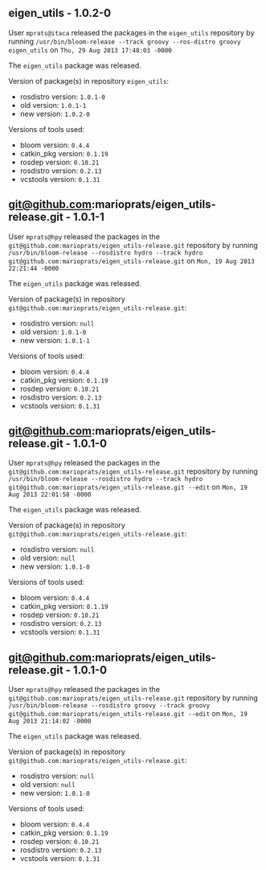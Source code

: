 ## eigen_utils - 1.0.2-0

User `mprats@itaca` released the packages in the `eigen_utils` repository by running `/usr/bin/bloom-release --track groovy --ros-distro groovy eigen_utils` on `Thu, 29 Aug 2013 17:48:03 -0000`

The `eigen_utils` package was released.

Version of package(s) in repository `eigen_utils`:
- rosdistro version: `1.0.1-0`
- old version: `1.0.1-1`
- new version: `1.0.2-0`

Versions of tools used:
- bloom version: `0.4.4`
- catkin_pkg version: `0.1.19`
- rosdep version: `0.10.21`
- rosdistro version: `0.2.13`
- vcstools version: `0.1.31`


## git@github.com:marioprats/eigen_utils-release.git - 1.0.1-1

User `mprats@hpy` released the packages in the `git@github.com:marioprats/eigen_utils-release.git` repository by running `/usr/bin/bloom-release --rosdistro hydro --track hydro git@github.com:marioprats/eigen_utils-release.git` on `Mon, 19 Aug 2013 22:21:44 -0000`

The `eigen_utils` package was released.

Version of package(s) in repository `git@github.com:marioprats/eigen_utils-release.git`:
- rosdistro version: `null`
- old version: `1.0.1-0`
- new version: `1.0.1-1`

Versions of tools used:
- bloom version: `0.4.4`
- catkin_pkg version: `0.1.19`
- rosdep version: `0.10.21`
- rosdistro version: `0.2.13`
- vcstools version: `0.1.31`


## git@github.com:marioprats/eigen_utils-release.git - 1.0.1-0

User `mprats@hpy` released the packages in the `git@github.com:marioprats/eigen_utils-release.git` repository by running `/usr/bin/bloom-release --rosdistro hydro --track hydro git@github.com:marioprats/eigen_utils-release.git --edit` on `Mon, 19 Aug 2013 22:01:58 -0000`

The `eigen_utils` package was released.

Version of package(s) in repository `git@github.com:marioprats/eigen_utils-release.git`:
- rosdistro version: `null`
- old version: `null`
- new version: `1.0.1-0`

Versions of tools used:
- bloom version: `0.4.4`
- catkin_pkg version: `0.1.19`
- rosdep version: `0.10.21`
- rosdistro version: `0.2.13`
- vcstools version: `0.1.31`


## git@github.com:marioprats/eigen_utils-release.git - 1.0.1-0

User `mprats@hpy` released the packages in the `git@github.com:marioprats/eigen_utils-release.git` repository by running `/usr/bin/bloom-release --rosdistro groovy --track groovy git@github.com:marioprats/eigen_utils-release.git --edit` on `Mon, 19 Aug 2013 21:14:02 -0000`

The `eigen_utils` package was released.

Version of package(s) in repository `git@github.com:marioprats/eigen_utils-release.git`:
- rosdistro version: `null`
- old version: `null`
- new version: `1.0.1-0`

Versions of tools used:
- bloom version: `0.4.4`
- catkin_pkg version: `0.1.19`
- rosdep version: `0.10.21`
- rosdistro version: `0.2.13`
- vcstools version: `0.1.31`


